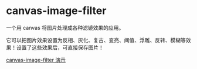 # canvas-image-filter

一个用 canvas 将图片处理成各种滤镜效果的应用。

它可以把图片效果设置为反相、灰化、复古、变亮、阈值、浮雕、反转、模糊等效果！设置了这些效果后，可直接保存图片！

[canvas-image-filter 演示](http://joy-yi0905.github.io/canvas-image-filter/index.html)

